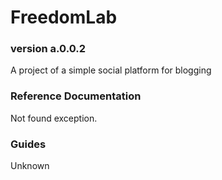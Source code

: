 # FreedomLab
### version a.0.0.2
A project of a simple social platform for blogging

### Reference Documentation
Not found exception.

### Guides
Unknown

